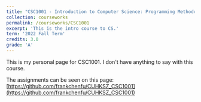 ```yaml
---
title: "CSC1001 - Introduction to Computer Science: Programming Methodology"
collection: courseworks
permalink: /courseworks/CSC1001
excerpt: 'This is the intro course to CS.'
term: '2022 Fall Term'
credits: 3.0
grade: 'A'
---
```


This is my personal page for CSC1001. I don't have anything to say with this course.

The assignments can be seen on this page: [https://github.com/frankchenfu/CUHKSZ_CSC1001](https://github.com/frankchenfu/CUHKSZ_CSC1001)